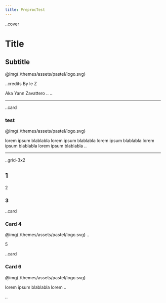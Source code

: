 ```yaml
---
title: PreprocTest
---
```


..cover

# Title

## Subtitle

@img(./themes/assets/pastel/logo.svg)

..credits
By le Z

Aka Yann Zavattero
..
..

---

..card

### test

@img(./themes/assets/pastel/logo.svg)

lorem ipsum blablabla lorem ipsum blablabla lorem ipsum blablabla lorem ipsum blablabla lorem ipsum blablabla
..

---

..grid-3x2

## 1

2

### 3

..card
### Card 4

@img(./themes/assets/pastel/logo.svg)
..

5

..card
### Card 6

@img(./themes/assets/pastel/logo.svg)

lorem ipsum blablabla lorem
..

..

